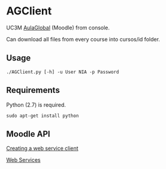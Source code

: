 AGClient
========

UC3M [AulaGlobal](http://aulaglobal.uc3m.es) (Moodle) from console.

Can download all files from every course into cursos/id folder.

Usage
----------------------
```
./AGClient.py [-h] -u User NIA -p Password
```

Requirements
----------------------
Python (2.7) is required.

```
sudo apt-get install python
```

Moodle API
----------------------
[Creating a web service client](http://docs.moodle.org/dev/Creating_a_web_service_client)

[Web Services](http://docs.moodle.org/dev/Web_services)
